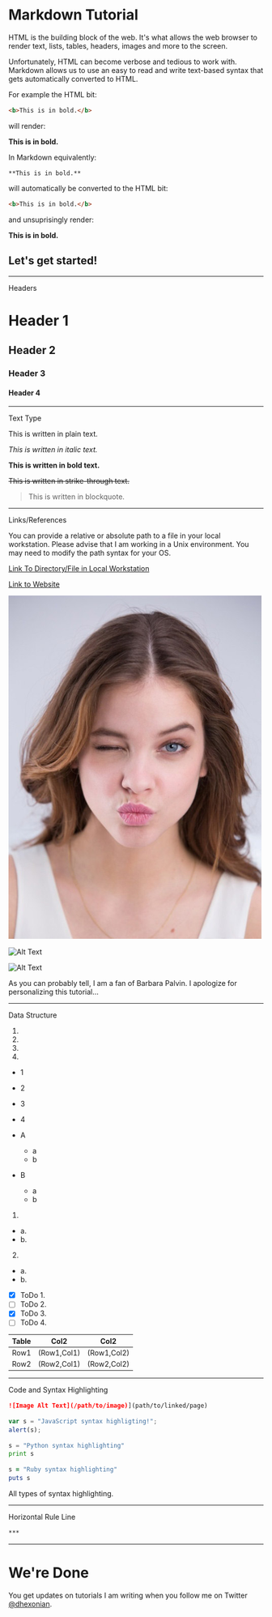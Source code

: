 # Markdown Tutorial

HTML is the building block of the web. It's what allows the web browser to render text, lists, tables, headers, images and more to the screen.

Unfortunately, HTML can become verbose and tedious to work with. Markdown allows us to use an easy to read and write text-based syntax that gets automatically converted to HTML.

For example the HTML bit: 
    
```HTML
<b>This is in bold.</b>
```

will render:

**This is in bold.**

In Markdown equivalently: 
    
    **This is in bold.**
 
will automatically be converted to the HTML bit:

```HTML
<b>This is in bold.</b>
```

and unsuprisingly render:

**This is in bold.**

## Let's get started! 


***

Headers

# Header 1 

## Header 2 

### Header 3 

#### Header 4

***

Text Type

This is written in plain text.

_This is written in italic text._

**This is written in bold text.**

~~This is written in strike-through text.~~

> This is written in blockquote.

***

Links/References

You can provide a relative or absolute path to a file in your local workstation. Please advise that I am working in a Unix environment. You may need to modify the path syntax for your OS.

[Link To Directory/File in Local Workstation](Figs)

[Link to Website](http://google.com)

![Alt Text](Figs/palvin.jpg "File Title")

![Alt Text](https://i.ytimg.com/vi/F0KuO4RPPL8/hqdefault.jpg "File Title")

![Alt Text](http://38.media.tumblr.com/97d01e65fa16ffa7b00e8c7a6328f10f/tumblr_notfdxXaJN1r6rr1oo1_r1_250.gif "File Title")

As you can probably tell, I am a fan of Barbara Palvin. I apologize for personalizing this tutorial...

***

Data Structure

1. 
2. 
3. 
4. 

* 1
* 2
* 3
* 4

* A
  * a
  * b
* B
  * a
  * b

1.
  * a.
  * b.

2.
  * a.
  * b.

- [x] ToDo 1.
- [ ] ToDo 2. 
- [x] ToDo 3. 
- [ ] ToDo 4. 

Table| Col2 | Col2 |
------------ | ------------- | -------------
Row1 | (Row1,Col1) | (Row1,Col2)
Row2 | (Row2,Col1) | (Row2,Col2)

***

Code and Syntax Highlighting

```markdown
![Image Alt Text](/path/to/image)](path/to/linked/page)
```


```javascript
var s = "JavaScript syntax highligting!";
alert(s);
```
 
 
```python
s = "Python syntax highlighting"
print s
```


```ruby
s = "Ruby syntax highlighting"
puts s 
```

All types of syntax highlighting. 

***

Horizontal Rule Line

```markdown
***
```

***

# We're Done

You get updates on tutorials I am writing when you follow me on Twitter [@dhexonian](https://twitter.com/dhexonian).